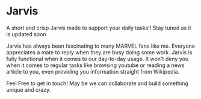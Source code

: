 # Jarvis
A short and crisp Jarvis made to support your daily tasks!! Stay tuned as it is updated soon


Jarvis has always been fascinating to many MARVEL fans like me. Everyone appreciates a mate to reply when they are busy doing some work. Jarvis is fully functional when it comes to our day-to-day usage. It won't deny you when it comes to regular tasks like browsing youtube or reading a news article to you, even providing you information straight from Wikipedia. 

Feel Free to get in touch! 
May be we can collaborate and build something unique and crazy.
